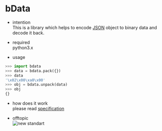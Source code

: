 # bData
- intention  
This is a library which helps to encode [JSON](https://en.wikipedia.org/wiki/JSON) object to binary data and decode it back.

- required  
python3.x


- usage
```python
>>> import bdata
>>> data = bdata.pack({})
>>> data
'\x02\x00\xa0\x00'
>>> obj = bdata.unpack(data)
>>> obj
{}
```

- how does it work  
please read [specification](/doc/specification.md)

- offtopic  
![new standart](http://imgs.xkcd.com/comics/standards.png)
